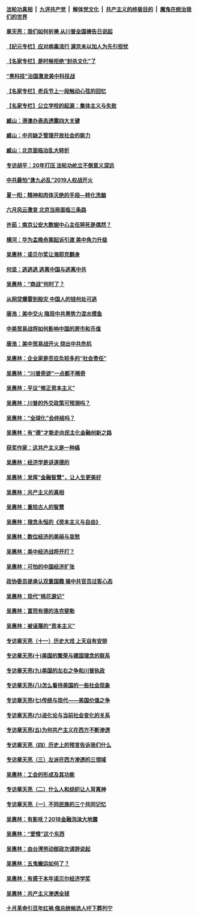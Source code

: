 

####  [法轮功真相](../../../../basic/blob/master/README.md?t=06240202) &nbsp;|&nbsp; [九评共产党](../../../../9ping.md/blob/master/README.md?t=06240202) &nbsp;|&nbsp; [解体党文化](../../../../jtdwh.md/blob/master/README.md?t=06240202)  &nbsp;|&nbsp; [共产主义的终极目的](../../../../gczydzjmd.md/blob/master/README.md?t=06240202) &nbsp;|&nbsp; [魔鬼在统治我们的世界](../../../../mgztzwmdsj.md/blob/master/README.md?t=06240202) 

#### [章天亮：我们如何祈祷 从川普全国祷告日说起](../pages/nsc423/n11944627.md?t=06240202) 

#### [【纪元专栏】应对病毒流行 渥京未以加人为先引担忧](../pages/nsc423/n11875714.md?t=06240202) 

#### [【名家专栏】是时候拒绝“封杀文化”了](../pages/nsc423/n11814093.md?t=06240202) 

#### [“黑科技”治国激发美中科技战](../pages/nsc423/n11638056.md?t=06240202) 

#### [【名家专栏】老兵节上一段触动心弦的回忆](../pages/nsc423/n11646016.md?t=06240202) 

#### [【名家专栏】公立学校的起源：集体主义与失败](../pages/nsc423/n11601833.md?t=06240202) 

#### [臧山：港澳办表态透露四大关键](../pages/nsc423/n11421628.md?t=06240202) 

#### [臧山：中共缺乏管理开放社会的能力](../pages/nsc423/n11407457.md?t=06240202) 

#### [臧山：北京面临治乱大转折](../pages/nsc423/n11406895.md?t=06240202) 

#### [专访胡平：20年打压 法轮功屹立不倒意义深远](../pages/nsc423/n11398800.md?t=06240202) 

#### [中共最怕“逢九必乱”2019人权战开火](../pages/nsc423/n11385248.md?t=06240202) 

#### [夏一阳：精神和肉体灭绝的手段—转化洗脑](../pages/nsc423/n11368250.md?t=06240202) 

#### [六月风云激变 北京当局面临三条路](../pages/nsc423/n11313668.md?t=06240202) 

#### [许茹：南京公安大数据中心主任猝死是偶然？](../pages/nsc423/n11064744.md?t=06240202) 

#### [横河：华为孟晚舟案起诉引渡 美中角力升级](../pages/nsc423/n11027230.md?t=06240202) 

#### [吴惠林：诺贝尔奖让海耶克翻身](../pages/nsc423/n10890049.md?t=06240202) 

#### [何坚：逃逃逃 逃离中国与逃离中共](../pages/nsc423/n10592891.md?t=06240202) 

#### [吴惠林：“商战”何时了？](../pages/nsc423/n10573558.md?t=06240202) 

#### [从网贷爆雷到股灾 中国人的钱何处可逃](../pages/nsc423/n10572800.md?t=06240202) 

#### [唐浩：美中交火 隐现中共黑势力混水摸鱼](../pages/nsc423/n10544040.md?t=06240202) 

#### [中美贸易战将如何影响中国的房市和币值](../pages/nsc423/n10543697.md?t=06240202) 

#### [唐浩：美中贸易战开火 烧出中共危机](../pages/nsc423/n10540126.md?t=06240202) 

#### [吴惠林：企业家是否应负较多的“社会责任”](../pages/nsc423/n10535022.md?t=06240202) 

#### [吴惠林：“川普奇迹”一点都不稀奇](../pages/nsc423/n10512808.md?t=06240202) 

#### [吴惠林：平议“修正资本主义”](../pages/nsc423/n10495724.md?t=06240202) 

#### [吴惠林：川普的外交政策可预测吗？](../pages/nsc423/n10462387.md?t=06240202) 

#### [吴惠林：“全球化”会终结吗？](../pages/nsc423/n10452838.md?t=06240202) 

#### [吴惠林：有“德”才能走向民主化金融创新之路](../pages/nsc423/n10432292.md?t=06240202) 

#### [获奖作家：这共产主义是一种癌](../pages/nsc423/n10431541.md?t=06240202) 

#### [吴惠林：经济学是讲道德的](../pages/nsc423/n10398014.md?t=06240202) 

#### [吴惠林：发挥“金融智慧”，让人生更美好](../pages/nsc423/n10375019.md?t=06240202) 

#### [吴惠林：共产主义的真相](../pages/nsc423/n10351394.md?t=06240202) 

#### [吴惠林：重拾古人的智慧](../pages/nsc423/n10337691.md?t=06240202) 

#### [吴惠林：理念永恒的《资本主义与自由》](../pages/nsc423/n10316274.md?t=06240202) 

#### [吴惠林：数位经济的美丽与哀愁](../pages/nsc423/n10292946.md?t=06240202) 

#### [吴惠林：美中经济战将开打？](../pages/nsc423/n10258825.md?t=06240202) 

#### [吴惠林：可怕的中国经济扩张](../pages/nsc423/n10219147.md?t=06240202) 

#### [政协委员提承认双重国籍 揭中共官员过客心态](../pages/nsc423/n10208809.md?t=06240202) 

#### [吴惠林：现代“桃花源记”](../pages/nsc423/n10185234.md?t=06240202) 

#### [吴惠林：富而有德的洛克斐勒](../pages/nsc423/n10142264.md?t=06240202) 

#### [吴惠林：被诬蔑的“资本主义”](../pages/nsc423/n10124816.md?t=06240202) 

#### [专访章天亮（十一）历史大戏 上天自有安排](../pages/nsc423/n10094905.md?t=06240202) 

#### [专访章天亮(十)美国的繁荣与建国理念的联系](../pages/nsc423/n10094899.md?t=06240202) 

#### [专访章天亮(九)美国的左右之争和川普执政](../pages/nsc423/n10094889.md?t=06240202) 

#### [专访章天亮(八)怎么看待美国的一些社会现象](../pages/nsc423/n10094857.md?t=06240202) 

#### [专访章天亮(七)传统与现代——美国价值之争](../pages/nsc423/n10093140.md?t=06240202) 

#### [专访章天亮(六)进化论与当前社会变化的关系](../pages/nsc423/n10092036.md?t=06240202) 

#### [专访章天亮(五)为何共产主义在西方不断渗透](../pages/nsc423/n10083620.md?t=06240202) 

#### [专访章天亮（四）历史上的预言告诉我们什么](../pages/nsc423/n10083606.md?t=06240202) 

#### [专访章天亮（三）左派在西方渗透的三领域](../pages/nsc423/n10081115.md?t=06240202) 

#### [吴惠林：工会的形成及其功能](../pages/nsc423/n10080633.md?t=06240202) 

#### [专访章天亮（二）什么人和组织让人背离神](../pages/nsc423/n10076637.md?t=06240202) 

#### [专访章天亮（一）不同民族的三个共同记忆](../pages/nsc423/n10074188.md?t=06240202) 

#### [吴惠林：有影呒？2018金融泡沫大地震](../pages/nsc423/n10040534.md?t=06240202) 

#### [吴惠林：“爱情”这个东西](../pages/nsc423/n10019423.md?t=06240202) 

#### [吴惠林：由台湾劳动部政次请辞说起](../pages/nsc423/n9979679.md?t=06240202) 

#### [吴惠林：五鬼搬运如何了？](../pages/nsc423/n9925338.md?t=06240202) 

#### [吴惠林：有感于本年诺贝尔经济学奖](../pages/nsc423/n9871883.md?t=06240202) 

#### [吴惠林：共产主义渗透全球](../pages/nsc423/n9812748.md?t=06240202) 

#### [十月革命引百年红祸 俄总统候选人吁下葬列宁](../pages/nsc423/n9810182.md?t=06240202) 

